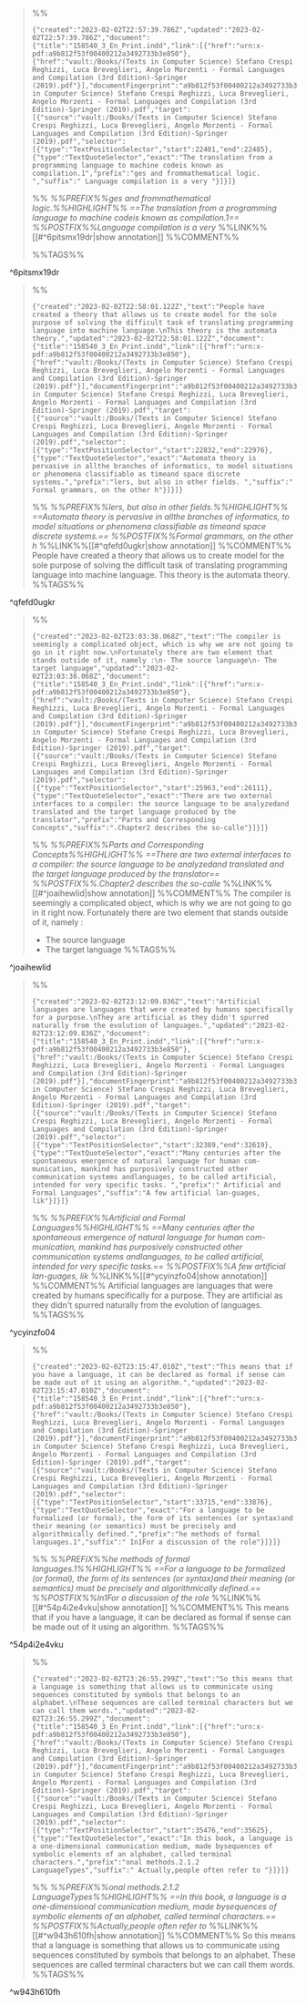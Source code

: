 
>%%
>```annotation-json
>{"created":"2023-02-02T22:57:39.786Z","updated":"2023-02-02T22:57:39.786Z","document":{"title":"158540_3_En_Print.indd","link":[{"href":"urn:x-pdf:a9b812f53f00400212a3492733b3e850"},{"href":"vault:/Books/(Texts in Computer Science) Stefano Crespi Reghizzi, Luca Breveglieri, Angelo Morzenti - Formal Languages and Compilation (3rd Edition)-Springer (2019).pdf"}],"documentFingerprint":"a9b812f53f00400212a3492733b3e850"},"uri":"vault:/Books/(Texts in Computer Science) Stefano Crespi Reghizzi, Luca Breveglieri, Angelo Morzenti - Formal Languages and Compilation (3rd Edition)-Springer (2019).pdf","target":[{"source":"vault:/Books/(Texts in Computer Science) Stefano Crespi Reghizzi, Luca Breveglieri, Angelo Morzenti - Formal Languages and Compilation (3rd Edition)-Springer (2019).pdf","selector":[{"type":"TextPositionSelector","start":22401,"end":22485},{"type":"TextQuoteSelector","exact":"The translation from a programming language to machine codeis known as compilation.1","prefix":"ges and frommathematical logic. ","suffix":" Language compilation is a very "}]}]}
>```
>%%
>*%%PREFIX%%ges and frommathematical logic.%%HIGHLIGHT%% ==The translation from a programming language to machine codeis known as compilation.1== %%POSTFIX%%Language compilation is a very*
>%%LINK%%[[#^6pitsmx19dr|show annotation]]
>%%COMMENT%%
>
>%%TAGS%%
>
^6pitsmx19dr


>%%
>```annotation-json
>{"created":"2023-02-02T22:58:01.122Z","text":"People have created a theory that allows us to create model for the sole purpose of solving the difficult task of translating programming language into machine language.\nThis theory is the automata theory.","updated":"2023-02-02T22:58:01.122Z","document":{"title":"158540_3_En_Print.indd","link":[{"href":"urn:x-pdf:a9b812f53f00400212a3492733b3e850"},{"href":"vault:/Books/(Texts in Computer Science) Stefano Crespi Reghizzi, Luca Breveglieri, Angelo Morzenti - Formal Languages and Compilation (3rd Edition)-Springer (2019).pdf"}],"documentFingerprint":"a9b812f53f00400212a3492733b3e850"},"uri":"vault:/Books/(Texts in Computer Science) Stefano Crespi Reghizzi, Luca Breveglieri, Angelo Morzenti - Formal Languages and Compilation (3rd Edition)-Springer (2019).pdf","target":[{"source":"vault:/Books/(Texts in Computer Science) Stefano Crespi Reghizzi, Luca Breveglieri, Angelo Morzenti - Formal Languages and Compilation (3rd Edition)-Springer (2019).pdf","selector":[{"type":"TextPositionSelector","start":22832,"end":22976},{"type":"TextQuoteSelector","exact":"Automata theory is pervasive in allthe branches of informatics, to model situations or phenomena classifiable as timeand space discrete systems.","prefix":"lers, but also in other fields. ","suffix":" Formal grammars, on the other h"}]}]}
>```
>%%
>*%%PREFIX%%lers, but also in other fields.%%HIGHLIGHT%% ==Automata theory is pervasive in allthe branches of informatics, to model situations or phenomena classifiable as timeand space discrete systems.== %%POSTFIX%%Formal grammars, on the other h*
>%%LINK%%[[#^qfefd0ugkr|show annotation]]
>%%COMMENT%%
>People have created a theory that allows us to create model for the sole purpose of solving the difficult task of translating programming language into machine language.
>This theory is the automata theory.
>%%TAGS%%
>
^qfefd0ugkr


>%%
>```annotation-json
>{"created":"2023-02-02T23:03:38.068Z","text":"The compiler is seemingly a complicated object, which is why we are not going to go in it right now.\nFortunately there are two element that stands outside of it, namely :\n- The source language\n- The target language","updated":"2023-02-02T23:03:38.068Z","document":{"title":"158540_3_En_Print.indd","link":[{"href":"urn:x-pdf:a9b812f53f00400212a3492733b3e850"},{"href":"vault:/Books/(Texts in Computer Science) Stefano Crespi Reghizzi, Luca Breveglieri, Angelo Morzenti - Formal Languages and Compilation (3rd Edition)-Springer (2019).pdf"}],"documentFingerprint":"a9b812f53f00400212a3492733b3e850"},"uri":"vault:/Books/(Texts in Computer Science) Stefano Crespi Reghizzi, Luca Breveglieri, Angelo Morzenti - Formal Languages and Compilation (3rd Edition)-Springer (2019).pdf","target":[{"source":"vault:/Books/(Texts in Computer Science) Stefano Crespi Reghizzi, Luca Breveglieri, Angelo Morzenti - Formal Languages and Compilation (3rd Edition)-Springer (2019).pdf","selector":[{"type":"TextPositionSelector","start":25963,"end":26111},{"type":"TextQuoteSelector","exact":"There are two external interfaces to a compiler: the source language to be analyzedand translated and the target language produced by the translator","prefix":"Parts and Corresponding Concepts","suffix":".Chapter2 describes the so-calle"}]}]}
>```
>%%
>*%%PREFIX%%Parts and Corresponding Concepts%%HIGHLIGHT%% ==There are two external interfaces to a compiler: the source language to be analyzedand translated and the target language produced by the translator== %%POSTFIX%%.Chapter2 describes the so-calle*
>%%LINK%%[[#^joaihewlid|show annotation]]
>%%COMMENT%%
>The compiler is seemingly a complicated object, which is why we are not going to go in it right now.
>Fortunately there are two element that stands outside of it, namely :
>- The source language
>- The target language
>%%TAGS%%
>
^joaihewlid


>%%
>```annotation-json
>{"created":"2023-02-02T23:12:09.836Z","text":"Artificial languages are languages that were created by humans specifically for a purpose.\nThey are artificial as they didn't spurred naturally from the evolution of languages.","updated":"2023-02-02T23:12:09.836Z","document":{"title":"158540_3_En_Print.indd","link":[{"href":"urn:x-pdf:a9b812f53f00400212a3492733b3e850"},{"href":"vault:/Books/(Texts in Computer Science) Stefano Crespi Reghizzi, Luca Breveglieri, Angelo Morzenti - Formal Languages and Compilation (3rd Edition)-Springer (2019).pdf"}],"documentFingerprint":"a9b812f53f00400212a3492733b3e850"},"uri":"vault:/Books/(Texts in Computer Science) Stefano Crespi Reghizzi, Luca Breveglieri, Angelo Morzenti - Formal Languages and Compilation (3rd Edition)-Springer (2019).pdf","target":[{"source":"vault:/Books/(Texts in Computer Science) Stefano Crespi Reghizzi, Luca Breveglieri, Angelo Morzenti - Formal Languages and Compilation (3rd Edition)-Springer (2019).pdf","selector":[{"type":"TextPositionSelector","start":32389,"end":32619},{"type":"TextQuoteSelector","exact":"Many centuries after the spontaneous emergence of natural language for human com-munication, mankind has purposively constructed other communication systems andlanguages, to be called artificial, intended for very specific tasks. ","prefix":" Artificial and Formal Languages","suffix":"A few artificial lan-guages, lik"}]}]}
>```
>%%
>*%%PREFIX%%Artificial and Formal Languages%%HIGHLIGHT%% ==Many centuries after the spontaneous emergence of natural language for human com-munication, mankind has purposively constructed other communication systems andlanguages, to be called artificial, intended for very specific tasks.== %%POSTFIX%%A few artificial lan-guages, lik*
>%%LINK%%[[#^ycyinzfo04|show annotation]]
>%%COMMENT%%
>Artificial languages are languages that were created by humans specifically for a purpose.
>They are artificial as they didn't spurred naturally from the evolution of languages.
>%%TAGS%%
>
^ycyinzfo04


>%%
>```annotation-json
>{"created":"2023-02-02T23:15:47.010Z","text":"This means that if you have a language, it can be declared as formal if sense can be made out of it using an algorithm.","updated":"2023-02-02T23:15:47.010Z","document":{"title":"158540_3_En_Print.indd","link":[{"href":"urn:x-pdf:a9b812f53f00400212a3492733b3e850"},{"href":"vault:/Books/(Texts in Computer Science) Stefano Crespi Reghizzi, Luca Breveglieri, Angelo Morzenti - Formal Languages and Compilation (3rd Edition)-Springer (2019).pdf"}],"documentFingerprint":"a9b812f53f00400212a3492733b3e850"},"uri":"vault:/Books/(Texts in Computer Science) Stefano Crespi Reghizzi, Luca Breveglieri, Angelo Morzenti - Formal Languages and Compilation (3rd Edition)-Springer (2019).pdf","target":[{"source":"vault:/Books/(Texts in Computer Science) Stefano Crespi Reghizzi, Luca Breveglieri, Angelo Morzenti - Formal Languages and Compilation (3rd Edition)-Springer (2019).pdf","selector":[{"type":"TextPositionSelector","start":33715,"end":33876},{"type":"TextQuoteSelector","exact":"For a language to be formalized (or formal), the form of its sentences (or syntax)and their meaning (or semantics) must be precisely and algorithmically defined.","prefix":"he methods of formal languages.1","suffix":" In1For a discussion of the role"}]}]}
>```
>%%
>*%%PREFIX%%he methods of formal languages.1%%HIGHLIGHT%% ==For a language to be formalized (or formal), the form of its sentences (or syntax)and their meaning (or semantics) must be precisely and algorithmically defined.== %%POSTFIX%%In1For a discussion of the role*
>%%LINK%%[[#^54p4i2e4vku|show annotation]]
>%%COMMENT%%
>This means that if you have a language, it can be declared as formal if sense can be made out of it using an algorithm.
>%%TAGS%%
>
^54p4i2e4vku


>%%
>```annotation-json
>{"created":"2023-02-02T23:26:55.299Z","text":"So this means that a language is something that allows us to communicate using sequences constituted by symbols that belongs to an alphabet.\nThese sequences are called terminal characters but we can call them words.","updated":"2023-02-02T23:26:55.299Z","document":{"title":"158540_3_En_Print.indd","link":[{"href":"urn:x-pdf:a9b812f53f00400212a3492733b3e850"},{"href":"vault:/Books/(Texts in Computer Science) Stefano Crespi Reghizzi, Luca Breveglieri, Angelo Morzenti - Formal Languages and Compilation (3rd Edition)-Springer (2019).pdf"}],"documentFingerprint":"a9b812f53f00400212a3492733b3e850"},"uri":"vault:/Books/(Texts in Computer Science) Stefano Crespi Reghizzi, Luca Breveglieri, Angelo Morzenti - Formal Languages and Compilation (3rd Edition)-Springer (2019).pdf","target":[{"source":"vault:/Books/(Texts in Computer Science) Stefano Crespi Reghizzi, Luca Breveglieri, Angelo Morzenti - Formal Languages and Compilation (3rd Edition)-Springer (2019).pdf","selector":[{"type":"TextPositionSelector","start":35476,"end":35625},{"type":"TextQuoteSelector","exact":"In this book, a language is a one-dimensional communication medium, made bysequences of symbolic elements of an alphabet, called terminal characters.","prefix":"onal methods.2.1.2 LanguageTypes","suffix":" Actually,people often refer to "}]}]}
>```
>%%
>*%%PREFIX%%onal methods.2.1.2 LanguageTypes%%HIGHLIGHT%% ==In this book, a language is a one-dimensional communication medium, made bysequences of symbolic elements of an alphabet, called terminal characters.== %%POSTFIX%%Actually,people often refer to*
>%%LINK%%[[#^w943h610fh|show annotation]]
>%%COMMENT%%
>So this means that a language is something that allows us to communicate using sequences constituted by symbols that belongs to an alphabet.
>These sequences are called terminal characters but we can call them words.
>%%TAGS%%
>
^w943h610fh
